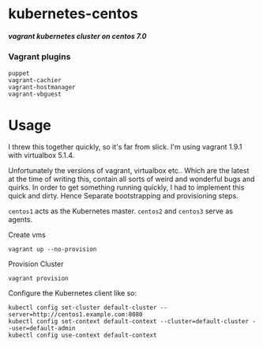 # kubernetes-centos
##### vagrant kubernetes cluster on centos 7.0

### Vagrant plugins
```
puppet
vagrant-cachier
vagrant-hostmanager
vagrant-vbguest
```

Usage
=====

I threw this together quickly, so it's far from slick.  I'm using vagrant 1.9.1 with virtualbox 5.1.4.

Unfortunately the versions of vagrant, virtualbox etc.. Which are the latest at the time of writing this, contain all sorts of weird and wonderful bugs and quirks.
In order to get something running quickly, I had to implement this quick and dirty.  Hence Separate bootstrapping and provisioning steps.

`centos1` acts as the Kubernetes master. `centos2` and `centos3` serve as agents. 

Create vms
```
vagrant up --no-provision
```

Provision Cluster
```
vagrant provision
```

Configure the Kubernetes client like so:
```
kubectl config set-cluster default-cluster --server=http://centos1.example.com:8080
kubectl config set-context default-context --cluster=default-cluster --user=default-admin
kubectl config use-context default-context
```
